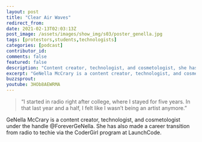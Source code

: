 ```yaml
---
layout: post
title: "Clear Air Waves"
redirect_from:
date: 2021-02-13T02:03:13Z
post_image: /assets/images/show_img/s03/poster_genella.jpg
tags: [protestors,students,technologists]
categories: [podcast]
contributor_id: 
comments: false
featured: false
description: "Content creator, technologist, and cosmetologist, she has also made a career transition from radio to tech."
excerpt: "GeNella McCrary is a content creator, technologist, and cosmetologist. She has also made a recent career transition from radio to tech."
buzzsprout: 
youtube: 3HOb8AEWRMA
---
```

<blockquote>
“I started in radio right after college, where I stayed for five years. In that last year and a half, I felt like I wasn’t being an artist anymore.”
</blockquote>

GeNella McCrary is a content creator, technologist, and cosmetologist under the handle @ForeverGeNella. She has also made a career transition from radio to techie via the CoderGirl program at LaunchCode.
